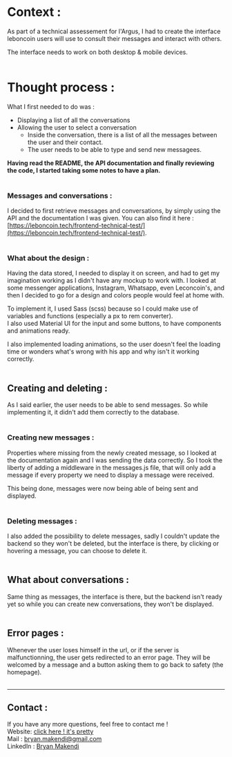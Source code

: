 # Context :

As part of a technical assessement for l'Argus, I had to create the interface leboncoin users will use to consult their messages and interact with others.

The interface needs to work on both desktop & mobile devices.
<br/>
<br/>

# Thought process :

What I first needed to do was :

- Displaying a list of all the conversations
- Allowing the user to select a conversation
  - Inside the conversation, there is a list of all the messages between the user and their contact.
  - The user needs to be able to type and send new messagees.

**Having read the README, the API documentation and finally reviewing the code, I started taking some notes to have a plan.**
<br/>
<br/>

### Messages and conversations :

I decided to first retrieve messages and conversations, by simply using the API and the documentation I was given. You can also find it here :<br/>
[https://leboncoin.tech/frontend-technical-test/](https://leboncoin.tech/frontend-technical-test/).
<br/>
<br/>

### What about the design :

Having the data stored, I needed to display it on screen, and had to get my imagination working as I didn't have any mockup to work with. I looked at some messenger applications, Instagram, Whatsapp, even Leconcoin's, and then I decided to go for a design and colors people would feel at home with.<br/>

To implement it, I used Sass (scss) because so I could make use of variables and functions (especially a px to rem converter).<br/>
I also used Material UI for the input and some buttons, to have components and animations ready.
<br/>

I also implemented loading animations, so the user doesn't feel the loading time or wonders what's wrong with his app and why isn't it working correctly.
<br/>
<br/>

## Creating and deleting :

As I said earlier, the user needs to be able to send messages. So while implementing it, it didn't add them correctly to the database.
<br/>
<br/>

### Creating new messages :

Properties where missing from the newly created message, so I looked at the documentation again and I was sending the data correctly. So I took the liberty of adding a middleware in the messages.js file, that will only add a message if every property we need to display a message were received.<br/>

This being done, messages were now being able of being sent and displayed.
<br/>
<br/>

### Deleting messages :

I also added the possibility to delete messages, sadly I couldn't update the backend so they won't be deleted, but the interface is there, by clicking or hovering a message, you can choose to delete it.
<br/>
<br/>

## What about conversations :

Same thing as messages, the interface is there, but the backend isn't ready yet so while you can create new conversations, they won't be displayed.
<br/>
<br/>

## Error pages :

Whenever the user loses himself in the url, or if the server is malfunctionning, the user gets redirected to an error page. They will be welcomed by a message and a button asking them to go back to safety (the homepage).
<br/>
<br/>

---

## Contact :

If you have any more questions, feel free to contact me !<br/>
Website: [click here ! it's pretty](https://bryanmakendi.com)<br/>
Mail : bryan.makendi@gmail.com<br/>
LinkedIn : [Bryan Makendi](https://www.linkedin.com/in/bryan-makendi/)<br/>
